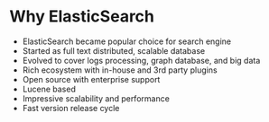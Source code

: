 # Why ElasticSearch #

* ElasticSearch became popular choice for search engine
* Started as full text distributed, scalable database
* Evolved to cover logs processing, graph database, and big data
* Rich ecosystem with in-house and 3rd party plugins
* Open source with enterprise support
* Lucene based
* Impressive scalability and performance
* Fast version release cycle